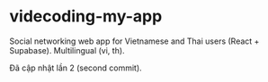 # videcoding-my-app
Social networking web app for Vietnamese and Thai users (React + Supabase). Multilingual (vi, th).

Đã cập nhật lần 2 (second commit).
